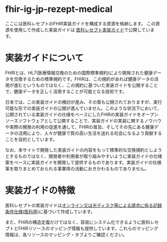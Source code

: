 # fhir-ig-jp-rezept-medical
ここには医科レセプトのFHIR実装ガイドを構成する資源を格納します。
この資源を使用して作成した実装ガイドは [医科レセプト実装ガイド](https://igs.healthdataworks.net/jp-rezept-medical/index.html)で公開しています。

# 実装ガイドについて
FHIRとは、HL7(医療情報交換のための国際標準規約)により開発された健康データを交換するための標準規約です。FHIRは、この規約があれば健康データの活用が進むというものではなく、この規約に基づいた実装ガイドを公開することで、健康データを正しく活用することが可能となる技術です。

日本では、この実装ガイドの検討が進み、その案も公開されておりますが、実行可能な形での実装ガイドの公開が進んでいません。このような状況下において、公開されている実装ガイドの仕様をベースにしたFHIRの実装ガイドをオープンソースソフトウェアとして公開することで、実装ガイドの実装に関するノウハウや実際の開発の利用の促進を通して、FHIRの普及、そしてその先にある健康データの活用により、人々が健康で質の高い生活を送れる社会になるよう貢献することを目的としています。

なお、本サイトで開発した実装ガイドの内容をもって標準的な交換規約としようとするものではなく、開発者や利用者が取り組みやすいように実装ガイドの仕様案をベースに実装ガイドを開発して提供するものであります。実装ガイドの仕様案を取りまとめておられる事業体の活動におきかわるものでありません。

# 実装ガイドの特徴
医科レセプトの実装ガイドは[オンライン又は光ディスク等による請求に係る記録条件仕様(医科用)](https://www.ssk.or.jp/seikyushiharai/rezept/iryokikan/download/index.files/iryokikan_in_01.pdf)に基づいて作成しています。

また、FHIRの構造定義だけではなく、容易にシステム化できるように医科レセプトとFHIRリソースのマッピング情報も提供しています。これらのマッピング情報は、各リソースのマッピング・タブよりご確認ください。
